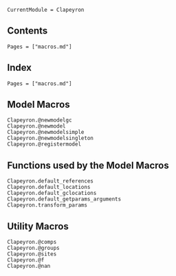 ```@meta
CurrentModule = Clapeyron
```

## Contents

```@contents
Pages = ["macros.md"]
```

## Index

```@index
Pages = ["macros.md"]
```

## Model Macros

```@docs
Clapeyron.@newmodelgc
Clapeyron.@newmodel
Clapeyron.@newmodelsimple
Clapeyron.@newmodelsingleton
Clapeyron.@registermodel
```

## Functions used by the Model Macros

```@docs
Clapeyron.default_references
Clapeyron.default_locations
Clapeyron.default_gclocations
Clapeyron.default_getparams_arguments
Clapeyron.transform_params
```

## Utility Macros

```@docs
Clapeyron.@comps
Clapeyron.@groups
Clapeyron.@sites
Clapeyron.@f
Clapeyron.@nan
```
